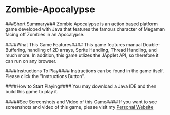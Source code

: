 Zombie-Apocalypse
=================


###Short Summary###
Zombie Apocalypse is an action based platform game developed with Java that features the famous character of Megaman facing off Zombies in an Apocalypse. 

####What This Game Features####
This game features manual Double-Buffering, handling of 2D arrays, Sprite Handling, Thread Handling, and much more. In addition, this game utlizes the JApplet API, so therefore it can run on any browser. 


####Instructions To Play####
Instructions can be found in the game itself. Please click the "Instructions Button".


####How to Start Playing####
You may download a Java IDE and then build this game to play it.


#####See Screenshots and Video of this Game####
If you want to see screenshots and video of this game, please visit my <a href="https://ece.uwaterloo.ca/~zu2syed/projects.html#zombie_apocalypse">Personal Website</a>
